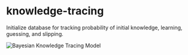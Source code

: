 # knowledge-tracing
Initialize database for tracking probability of initial knowledge, learning, guessing, and slipping.

![Bayesian Knowledge Tracing Model](http://imagine.kicbak.com/blog/wp-content/uploads/2012/07/BKT-Model.png)
